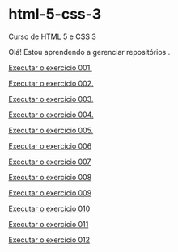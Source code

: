 # html-5-css-3
 Curso de HTML 5 e CSS 3

 Olá! Estou aprendendo a gerenciar repositórios .

 <a href="https://rickrafael.github.io/html-5-css-3/modulo-1/exercicios/ex001-olamundo/index.html" target="_blank"> Executar o exercício 001. </a>

 <a href="https://rickrafael.github.io/html-5-css-3/modulo-1/exercicios/ex002-paragrafos/index.html" target="_blank"> Executar o exercício 002. </a>

 <a href="https://rickrafael.github.io/html-5-css-3/modulo-1/exercicios/ex003-imagens/index.html" target="_blank"> Executar o exercício 003. </a>

 <a href="https://rickrafael.github.io/html-5-css-3/modulo-1/exercicios/ex004-favicon/index.html" target="_blank"> Executar o exercício 004.</a>

 <a href="https://rickrafael.github.io/html-5-css-3/modulo-1/exercicios/ex005-titulos/index.html" target="_blank"> Executar o exercício 005. </a>

 <a href="https://rickrafael.github.io/html-5-css-3/modulo-1/exercicios/ex006-formatacao/index.html" target="_blank"> Executar o exercício 006 </a>

 <a href="https://rickrafael.github.io/html-5-css-3/modulo-1/exercicios/ex007-formatacoes/index.html" target="_blank"> Executar o exercício 007 </a>

 <a href="https://rickrafael.github.io/html-5-css-3/modulo-1/exercicios/ex008-listas/index.html" target="_blank"> Executar o exercício 008 </a>

 <a href="https://rickrafael.github.io/html-5-css-3/modulo-1/exercicios/ex009-links/index.html" target="_blank"> Executar o exercício 009 </a>

 <a href="https://rickrafael.github.io/html-5-css-3/modulo-1/exercicios/ex010-midia/index.html" target="_blank"> Executar o exercício 010 </a>

 <a href="https://rickrafael.github.io/html-5-css-3/modulo-1/exercicios/ex011-videos/index.html" target="_blank"> Executar o exercício 011 </a>

 <a href="https://rickrafael.github.io/html-5-css-3/modulo-1/exercicios/ex012-estilizandotitulos/index.html" target="_blank"> Executar o exercício 012 </a>
